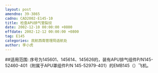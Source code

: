 ```yaml
---
layout: post
amendno: 39-3865
cadno: CAD2002-E145-10
title: 检查APU排气管裂纹
date: 2002-12-10 00:00:00 +0800
effdate: 2002-12-12 00:00:00 +0800
tag: E145
categories: 民航西南管理局适航处
author: 李小虎
---
```


##适用范围:
序号为145601、145614、145626的，装有APU排气组件P/N145-52460-401（附属于APU罩组件P/N 145-52979-401）的EMB145（）飞机。

